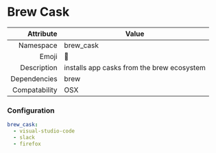 # Brew Cask

| Attribute     | Value                                      |
|--------------:|--------------------------------------------|
| Namespace     | brew_cask                                  |
| Emoji         | 🍻                                         |
| Description   | installs app casks from the brew ecosystem |
| Dependencies  | brew                                       |
| Compatability | OSX                                        |

### Configuration
```yml
brew_cask:
  - visual-studio-code	
  - slack
  - firefox
```
